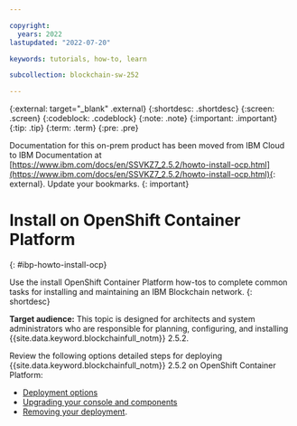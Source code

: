 ```yaml
---

copyright:
  years: 2022
lastupdated: "2022-07-20"

keywords: tutorials, how-to, learn

subcollection: blockchain-sw-252

---
```


{:external: target="_blank" .external}
{:shortdesc: .shortdesc}
{:screen: .screen}
{:codeblock: .codeblock}
{:note: .note}
{:important: .important}
{:tip: .tip}
{:term: .term}
{:pre: .pre}




Documentation for this on-prem product has been moved from IBM Cloud to IBM Documentation at [https://www.ibm.com/docs/en/SSVKZ7_2.5.2/howto-install-ocp.html](https://www.ibm.com/docs/en/SSVKZ7_2.5.2/howto-install-ocp.html){: external}. Update your bookmarks.
{: important}

# Install on OpenShift Container Platform 
{: #ibp-howto-install-ocp}

Use the install OpenShift Container Platform how-tos to complete common tasks for installing and maintaining an IBM Blockchain network. 
{: shortdesc}

**Target audience:** This topic is designed for architects and system administrators who are responsible 
for planning, configuring, and installing {{site.data.keyword.blockchainfull_notm}} 2.5.2.

Review the following options detailed steps for deploying {{site.data.keyword.blockchainfull_notm}} 2.5.2 on OpenShift Container Platform: 

- [Deployment options](howto-deployment-options.md)
- [Upgrading your console and components](howto/console-upgrade-ocp.md)
- [Removing your deployment](howto/console-delete-ocp.md).
